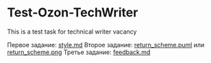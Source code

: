 # Test-Ozon-TechWriter
This is a test task for technical writer vacancy

Первое задание: [style.md](style.md)
Второе задание: [return_scheme.puml](return_scheme.puml) или [return_scheme.png](return_scheme.png)
Третье задание: [feedback.md](feedback.md)



